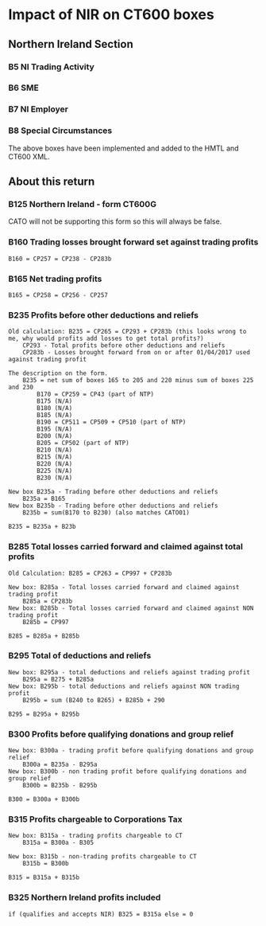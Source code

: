 # Impact of NIR on CT600 boxes

## Northern Ireland Section
### B5 NI Trading Activity

### B6 SME

### B7 NI Employer

### B8 Special Circumstances

The above boxes have been implemented and added to the HMTL and CT600 XML.

## About this return

### B125 Northern Ireland - form CT600G
CATO will not be supporting this form so this will always be false.

### B160 Trading losses brought forward set against trading profits

    B160 = CP257 = CP238 - CP283b

### B165 Net trading profits

    B165 = CP258 = CP256 - CP257

### B235 Profits before other deductions and reliefs

    Old calculation: B235 = CP265 = CP293 + CP283b (this looks wrong to me, why would profits add losses to get total profits?)
        CP293 - Total profits before other deductions and reliefs
        CP283b - Losses brought forward from on or after 01/04/2017 used against trading profit
        
    The description on the form.
        B235 = net sum of boxes 165 to 205 and 220 minus sum of boxes 225 and 230
            B170 = CP259 = CP43 (part of NTP) 
            B175 (N/A)
            B180 (N/A)
            B185 (N/A)
            B190 = CP511 = CP509 + CP510 (part of NTP) 
            B195 (N/A)
            B200 (N/A)
            B205 = CP502 (part of NTP) 
            B210 (N/A)
            B215 (N/A)
            B220 (N/A)
            B225 (N/A)
            B230 (N/A)
            
    New box B235a - Trading before other deductions and reliefs
        B235a = B165
    New box B235b - Trading before other deductions and reliefs
        B235b = sum(B170 to B230) (also matches CATO01)
        
    B235 = B235a + B23b
       

### B285 Total losses carried forward and claimed against total profits
    
    Old Calculation: B285 = CP263 = CP997 + CP283b
    
    New box: B285a - Total losses carried forward and claimed against trading profit
        B285a = CP283b
    New box: B285b - Total losses carried forward and claimed against NON trading profit
        B285b = CP997

    B285 = B285a + B285b


### B295 Total of deductions and reliefs

    New box: B295a - total deductions and reliefs against trading profit
        B295a = B275 + B285a
    New box: B295b - total deductions and reliefs against NON trading profit
        B295b = sum (B240 to B265) + B285b + 290

    B295 = B295a + B295b

### B300 Profits before qualifying donations and group relief

    New box: B300a - trading profit before qualifying donations and group relief
        B300a = B235a - B295a
    New box: B300b - non trading profit before qualifying donations and group relief
        B300b = B235b - B295b

    B300 = B300a + B300b

### B315 Profits chargeable to Corporations Tax

    New box: B315a - trading profits chargeable to CT
        B315a = B300a - B305

    New box: B315b - non-trading profits chargeable to CT
        B315b = B300b

    B315 = B315a + B315b

### B325 Northern Ireland profits included

    if (qualifies and accepts NIR) B325 = B315a else = 0
